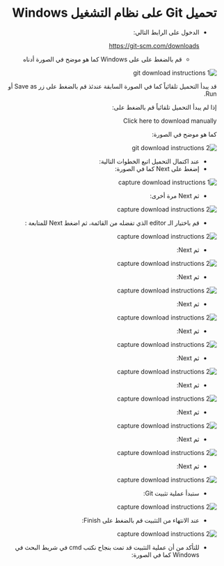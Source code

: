 <div dir="rtl">

# تحميل Git  على نظام التشغيل Windows

- الدخول على الرابط التالي: 
  
  https://git-scm.com/downloads

  - قم بالضغط على على Windows كما هو موضح في الصورة أدناه

![git download instructions 1](Screenshots/1.gif) 

قد يبدأ التحميل تلقائياً كما في الصورة السابقة عندئذ قم بالضغط على زر Save as أو Run. 

 إذا لم يبدأ التحميل تلقائياً قم بالضغط على: 
 
 Click here to download manually 
 
 كما هو موضح في الصورة: 

![git download instructions 2](Screenshots/2.gif)

- عند اكتمال التحميل اتبع الخطوات التالية:
- إضغط على Next كما في الصورة: 
  

![capture download instructions 1](Screenshots/Capture1.png)

- ثم Next مرة أخرى: 

![capture download instructions 2](Screenshots/Capture2.png)

- قم باختيار الـ editor الذي تفضله من القائمة، ثم اضغط Next للمتابعة : 

![capture download instructions 2](Screenshots/Capture3.png)

- ثم Next: 

![capture download instructions 2](Screenshots/Capture4.png)


- ثم Next: 

![capture download instructions 2](Screenshots/Capture5.png)


- ثم Next: 

![capture download instructions 2](Screenshots/Capture6.png)


- ثم Next: 

![capture download instructions 2](Screenshots/Capture7.png)


- ثم Next: 

![capture download instructions 2](Screenshots/Capture8.png)

- ثم Next: 

![capture download instructions 2](Screenshots/Capture9.png)

- ثم Next: 

![capture download instructions 2](Screenshots/Capture10.png)


- ثم Next: 

![capture download instructions 2](Screenshots/Capture11.png)


- ثم Next: 

![capture download instructions 2](Screenshots/Capture12.png)

- ستبدأ عملية تثبيت Git: 


![capture download instructions 2](Screenshots/Capture13.png)


- عند الانتهاء من التثبيت قم بالضغط على Finish: 

![capture download instructions 2](Screenshots/Capture12.png)

- للتأكد من أن عملية التثبيت قد تمت بنجاح نكتب cmd  في شريط البحث في Windows كما في الصورة: 










